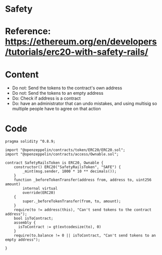 # Safety
# Reference: https://ethereum.org/en/developers/tutorials/erc20-with-safety-rails/
# Content
- Do not: Send the tokens to the contract's own address
- Do not: Send the tokens to an empty address
- Do: Check if address is a contract
- Do: have an administrator that can undo mistakes, and using multisig so multiple people have to agree on that action
# Code
```
pragma solidity ^0.8.9;

import "@openzeppelin/contracts/token/ERC20/ERC20.sol";
import "@openzeppelin/contracts/access/Ownable.sol";

contract SafetyRailsToken is ERC20, Ownable {
    constructor() ERC20("SafetyRailsToken", "SAFE") {
        _mint(msg.sender, 1000 * 10 ** decimals());
    }
    function _beforeTokenTransfer(address from, address to, uint256 amount)
        internal virtual
        override(ERC20)
    {
        super._beforeTokenTransfer(from, to, amount);
    }
    require(to != address(this), "Can't send tokens to the contract address");
    bool isToContract;
    assembly {
      isToContract := gt(extcodesize(to), 0)
    }
    require(to.balance != 0 || isToContract, "Can't send tokens to an empty address");

}
```
